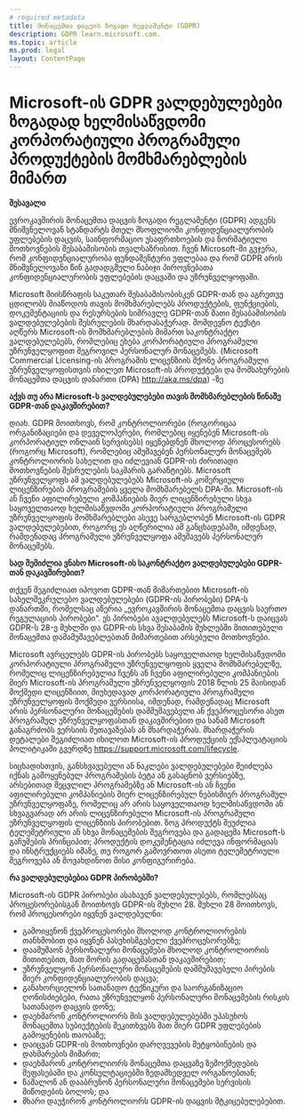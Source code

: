 ```yaml
---
# required metadata
title: მონაცემთა დაცვის ზოგადი რეგლამენტი (GDPR)
description: GDPR learn.microsoft.com.
ms.topic: article
ms.prod: legal
layout: ContentPage
---
```


# <a name="microsofts-gdpr-commitments-to-customers-of-our-generally-available-enterprise-software-products"></a>Microsoft-ის GDPR ვალდებულებები ზოგადად ხელმისაწვდომი კორპორატიული პროგრამული პროდუქტების მომხმარებლების მიმართ

**შესავალი**

ევროკავშირის მონაცემთა დაცვის ზოგადი რეგლამენტი (GDPR) ადგენს მნიშვნელოვან სტანდარტს მთელ მსოფლიოში კონფიდენციალურობის უფლებების დაცვის, საინფორმაციო უსაფრთხოების და ნორმატიული მოთხოვნების შესაბამისობის თვალსაზრისით. ჩვენ Microsoft-ში გვჯერა, რომ კონფიდენციალურობა ფუნდამენტური უფლებაა და რომ GDPR არის მნიშვნელოვანი წინ გადადგმული ნაბიჯი პიროვნებათა კონფიდენციალურობის უფლებების დაცვაში და უზრუნველყოფაში.     

Microsoft მიისწრაფის საკუთარ შესაბამისობისკენ GDPR-თან და აგრეთვე ცდილობს მიაწოდოს თავის მომხმარებლებს პროდუქტების, ფუნქციების, დოკუმენტაციის და რესურსების სიმრავლე GDPR-თან მათი შესაბამისობის ვალდებულებების შესრულების მხარდასაჭერად. მომდევნო ტექსტი აღწერს Microsoft-ის მომხმარებლების მიმართ საკონტრაქტო ვალდებულებებს, რომლებიც ეხება კორპორატიული პროგრამული უზრუნველყოფით შეგროვილ პერსონალურ მონაცემებს. (Microsoft Commercial Licensing-ის პროგრამის ლიცენზიის მქონე პროგრამული უზრუნველყოფისთვის იხილეთ Microsoft-ის პროდუქტები და მომსახურების მონაცემთა დაცვის დანართი (DPA) http://aka.ms/dpa) -ზე

**აქვს თუ არა Microsoft-ს ვალდებულებები თავის მომხმარებლების წინაშე GDPR-თან დაკავშირებით?**

დიახ. GDPR მოითხოვს, რომ კონტროლიორები (როგორიცაა ორგანიზაციები და დეველოპერები, რომლებიც იყენებენ Microsoft-ის კორპორატიულ ონლაინ სერვისებს) იყენებდნენ მხოლოდ პროცესორებს (როგორც Microsoft), რომლებიც ამუშავებენ პერსონალურ მონაცემებს კონტროლიორის სახელით და იძლევიან GDPR-ის ძირითადი მოთხოვნების შესრულების საკმარის გარანტიებს. Microsoft უზრუნველყოფს ამ ვალდებულებებს Microsoft-ის კომერციული ლიცენზირების პროგრამების ყველა მომხმარებელს DPA-ში. Microsoft-ის ან ჩვენი აფილირებული კომპანიების მიერ ლიცენზირებული სხვა საყოველთაოდ ხელმისაწვდომი კორპორატიული პროგრამული უზრუნველყოფის მომხმარებლები ასევე სარგებლობენ Microsoft-ის GDPR ვალდებულებებით, როგორც ეს აღწერილია ამ განცხადებაში, იმდენად, რამდენადაც პროგრამული უზრუნველყოფა ამუშავებს პერსონალურ მონაცემებს.

**სად შემიძლია ვნახო Microsoft-ის საკონტრაქტო ვალდებულებები GDPR-თან დაკავშირებით?**

თქვენ შეგიძლიათ იპოვოთ GDPR-თან მიმართებით Microsoft-ის სახელშეკრულებო ვალდებულებები (GDPR-ის პირობები) DPA-ს დანართში, რომელსაც აწერია „ევროკავშირის მონაცემთა დაცვის საერთო რეგულაციის პირობები“. ეს პირობები ავალდებულებს Microsoft-ს დაიცვას GDPR-ს 28-ე მუხლში და GDPR-ის სხვა შესაბამის მუხლებში მითითებული მონაცემთა დამამუშავებლებთან მიმართებით არსებული მოთხოვნები. 

Microsoft ავრცელებს GDPR-ის პირობებს საყოველთაოდ ხელმისაწვდომი კორპორატიული პროგრამული უზრუნველყოფის ყველა მომხმარებელზე, რომელიც ლიცენზირებულია ჩვენს ან ჩვენი აფილირებული კომპანიების მიერ Microsoft-ის პროგრამული უზრუნველყოფის 2018 წლის 25 მაისიდან მოქმედი ლიცენზიით, მიუხედავად კორპორატიული პროგრამული უზრუნველყოფის მოქმედი ვერსიისა, იმდენად, რამდენადაც Microsoft არის პერსონალური მონაცემების დამმუშავებელი ან ქვეპროცესორი ასეთ პროგრამულ უზრუნველყოფასთან დაკავშირებით და სანამ Microsoft განაგრძობს ვერსიის შეთავაზებას ან მხარდაჭერას. მხარდაჭერის დეტალები შეგიძლიათ იხილოთ Microsoft-ის პროდუქციის ექსპლუატაციის პოლიტიკაში გვერდზე https://support.microsoft.com/lifecycle.

სიცხადისთვის, განსხვავებული ან ნაკლები ვალდებულებები შეიძლება იქნას გამოყენებულ პროგრამების ბეტა ან გასაცნობ ვერსიებზე, არსებითად შეცვლილ პროგრამებზე ან Microsoft-ის ან ჩვენი აფილირებული კომპანიების მიერ ლიცენზირებულ ნებისმიერ პროგრამულ უზრუნველყოფაზე, რომელიც არ არის საყოველთაოდ ხელმისაწვდომი ან სხვაგვარად არ არის ლიცენზირებული Microsoft-ის პროგრამული უზრუნველყოფის ლიცენზიის პირობებით. ზოგ პროდუქტს შეუძლია ტელემეტრიული ან სხვა მონაცემების შეგროვება და გადაცემა Microsoft-ს გაჩუმების პრინციპით; პროდუქტის დოკუმენტაცია იძლევა ინფორმაციას და ინსტრუქციებს იმაზე, თუ როგორ გამოვრთოთ ასეთი ტელემეტრიული შეგროვება ან მოვახდინოთ მისი კონფიგურირება.

**რა ვალდებულებებია GDPR პირობებში?**

Microsoft-ის GDPR პირობები ასახავენ ვალდებულებებს, რომლებსაც პროცესორებისგან მოითხოვს GDPR-ის მუხლი 28.  მუხლი 28 მოითხოვს, რომ პროცესორები იყვნენ ვალდებულნი:

-   გამოიყენონ ქვეპროცესორები მხოლოდ კონტროლიორების თანხმობით და იყვნენ პასუხისმგებელი ქვეპროცესორებზე;
-   დაამუშაონ პერსონალური მონაცემები მხოლოდ კონტროლიორის მითითებით, მათ შორის გადაცემასთან დაკავშირებით;
-   უზრუნველყონ პერსონალური მონაცემების დამმუშავებელი პირების მიერ კონფიდენციალურობის დაცვა;
-   განახორციელონ სათანადო ტექნიკური და საორგანიზაციო ღონისძიებები, რათა უზრუნველყონ პერსონალური მონაცემების რისკის სათანადო დაცვის დონე;
-   დაეხმარონ კონტროლიორს მის ვალდებულებებში უპასუხოს მონაცემთა სუბიექტების შეკითხვებს მათ მიერ GDPR უფლებების გამოყენების თაობაზე;
-   დაიცვან GDPR-ის მოთხოვნები დარღვევების შეტყობინების და დახმარების მიმართ;
-   დაეხმარონ კონტროლიორს მონაცემთა დაცვაზე ზემოქმედების შეფასებაში და კონსულტაციებში ზედამხედველ ორგანოებთან; 
-   წაშალონ ან დააბრუნონ პერსონალური მონაცემები სერვისის მიწოდების ბოლოს; და
-   მხარი დაუჭირონ კონტროლიორს GDPR-ის დაცვის მტკიცებულებებით.
